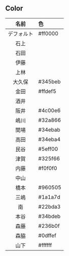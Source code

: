 ## Color

|名前|色|
|:--:|:--|
|デフォルト|#ff0000|
|石上||#3254a8
|石田||#2af556
|伊藤||#a87532
|上林||
|大久保|#345beb|
|金田|#ffdef5|
|酒井||
|阪井|#4c00e6|
|嶋川|#32a866|
|関場|#34ebab|
|高田|#34eba4|
|民谷|#5eff00|
|津賀|#325f66|
|内藤|#f0f0f0|
|中山||
|橋本|#960505|
|三嶋|#1a1a7d| 
|南|#22bda3|
|本谷|#34bdeb|
|森藤|#236b0f|
|森脇|#0dffef|
|山下|#ffffff|
